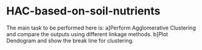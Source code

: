 # HAC-based-on-soil-nutrients
The main task to be performed here is:
a]Perform Agglomerative Clustering and compare the outputs using different linkage methods.
b]Plot Dendogram and show the break line for clustering.
